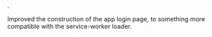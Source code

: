 .

Improved the construction of the app login page, to something more compatible with the service-worker loader.